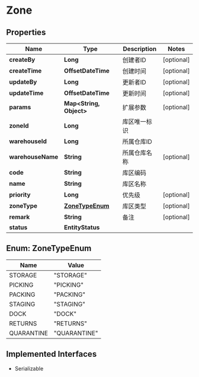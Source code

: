 

# Zone


## Properties

| Name | Type | Description | Notes |
|------------ | ------------- | ------------- | -------------|
|**createBy** | **Long** | 创建者ID |  [optional] |
|**createTime** | **OffsetDateTime** | 创建时间 |  [optional] |
|**updateBy** | **Long** | 更新者ID |  [optional] |
|**updateTime** | **OffsetDateTime** | 更新时间 |  [optional] |
|**params** | **Map&lt;String, Object&gt;** | 扩展参数 |  [optional] |
|**zoneId** | **Long** | 库区唯一标识 |  |
|**warehouseId** | **Long** | 所属仓库ID |  |
|**warehouseName** | **String** | 所属仓库名称 |  [optional] |
|**code** | **String** | 库区编码 |  |
|**name** | **String** | 库区名称 |  |
|**priority** | **Long** | 优先级 |  [optional] |
|**zoneType** | [**ZoneTypeEnum**](#ZoneTypeEnum) | 库区类型 |  [optional] |
|**remark** | **String** | 备注 |  [optional] |
|**status** | **EntityStatus** |  |  |



## Enum: ZoneTypeEnum

| Name | Value |
|---- | -----|
| STORAGE | &quot;STORAGE&quot; |
| PICKING | &quot;PICKING&quot; |
| PACKING | &quot;PACKING&quot; |
| STAGING | &quot;STAGING&quot; |
| DOCK | &quot;DOCK&quot; |
| RETURNS | &quot;RETURNS&quot; |
| QUARANTINE | &quot;QUARANTINE&quot; |


## Implemented Interfaces

* Serializable



